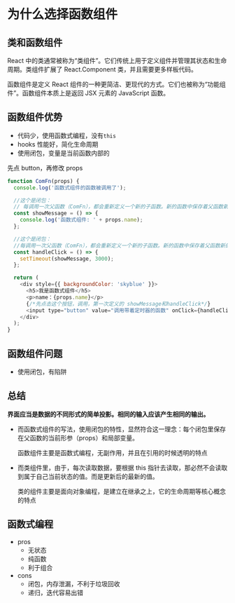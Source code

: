 # 为什么选择函数组件

## 类和函数组件

React 中的类通常被称为“类组件”。它们传统上用于定义组件并管理其状态和生命周期。类组件扩展了 React.Component 类，并且需要更多样板代码。

函数组件是定义 React 组件的一种更简洁、更现代的方式。它们也被称为“功能组件”。函数组件本质上是返回 JSX 元素的 JavaScript 函数。

## 函数组件优势

- 代码少，使用函数式编程，没有`this`
- hooks 性能好，简化生命周期
- 使用闭包，变量是当前函数内部的

先点 button，再修改 props

```js
function ComFn(props) {
  console.log('函数式组件的函数被调用了');

  //这个是闭包：
  // 每调用一次父函数（ComFn），都会重新定义一个新的子函数。新的函数中保存着父函数新的形参
  const showMessage = () => {
    console.log('函数式组件: ' + props.name);
  };

  //这个是闭包：
  //每调用一次父函数（ComFn），都会重新定义一个新的子函数。新的函数中保存着父函数新的形参
  const handleClick = () => {
    setTimeout(showMessage, 3000);
  };

  return (
    <div style={{ backgroundColor: 'skyblue' }}>
      <h5>我是函数式组件</h5>
      <p>name：{props.name}</p>
      {/*先点击这个按钮，调用，第一次定义的 showMessage和handleClick*/}
      <input type="button" value="调用带着定时器的函数" onClick={handleClick} />
    </div>
  );
}
```

## 函数组件问题

- 使用闭包，有陷阱

## 总结

**界面应当是数据的不同形式的简单投影。相同的输入应该产生相同的输出。**

- 而函数式组件的写法，使用闭包的特性，显然符合这一理念：每个闭包里保存在父函数的当前形参（props）和局部变量。

  函数组件主要是函数式编程，无副作用，并且在引用的时候透明的特点

- 而类组件里，由于，每次读取数据，要根据 this 指针去读取，那必然不会读取到属于自己当前状态的值。而是更新后的最新的值。

  类的组件主要是面向对象编程，是建立在继承之上，它的生命周期等核心概念的特点

## 函数式编程

- pros
  - 无状态
  - 纯函数
  - 利于组合
- cons
  - 闭包，内存泄漏，不利于垃圾回收
  - 递归，迭代容易出错
